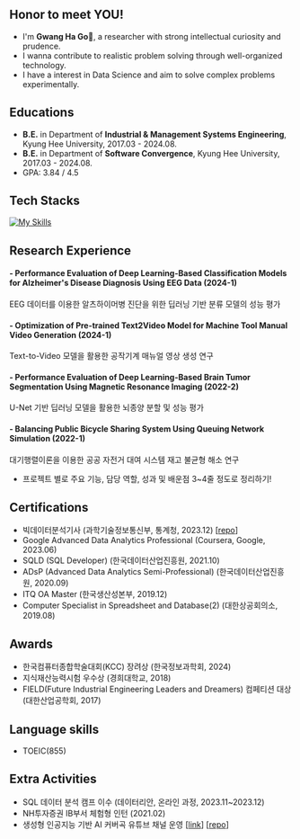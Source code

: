 ## Honor to meet YOU! 
- I'm **Gwang Ha Go**👋, a researcher with strong intellectual curiosity and prudence.
- I wanna contribute to realistic problem solving through well-organized technology.
- I have a interest in Data Science and aim to solve complex problems experimentally.

## Educations
- **B.E.** in Department of **Industrial & Management Systems Engineering**, Kyung Hee University, 2017.03 - 2024.08.
- **B.E.** in Department of **Software Convergence**, Kyung Hee University, 2017.03 - 2024.08.
- GPA: 3.84 / 4.5

## Tech Stacks

[![My Skills](https://skillicons.dev/icons?i=py,mysql,sklearn,tensorflow,pytorch,opencv,github,vscode,notion&theme=light)](https://skillicons.dev)

## Research Experience
#### - Performance Evaluation of Deep Learning-Based Classification Models for Alzheimer's Disease Diagnosis Using EEG Data (2024-1)
EEG 데이터를 이용한 알츠하이머병 진단을 위한 딥러닝 기반 분류 모델의 성능 평가
#### - Optimization of Pre-trained Text2Video Model for Machine Tool Manual Video Generation (2024-1)
Text-to-Video 모델을 활용한 공작기계 매뉴얼 영상 생성 연구
#### - Performance Evaluation of Deep Learning-Based Brain Tumor Segmentation Using Magnetic Resonance Imaging (2022-2)
U-Net 기반 딥러닝 모델을 활용한 뇌종양 분할 및 성능 평가
#### - Balancing Public Bicycle Sharing System Using Queuing Network Simulation (2022-1)
대기행렬이론을 이용한 공공 자전거 대여 시스템 재고 불균형 해소 연구

- 프로젝트 별로 주요 기능, 담당 역할, 성과 및 배운점 3~4줄 정도로 정리하기! 

## Certifications
- 빅데이터분석기사 (과학기술정보통신부, 통계청, 2023.12) [[repo](https://github.com/kosonkh7/Data_Analysis_Portfolio/tree/main/BigDataAnalysis_Certificate)]
- Google Advanced Data Analytics Professional (Coursera, Google, 2023.06)
- SQLD (SQL Developer) (한국데이터산업진흥원, 2021.10)
- ADsP (Advanced Data Analytics Semi-Professional) (한국데이터산업진흥원, 2020.09)
- ITQ OA Master (한국생산성본부, 2019.12)
- Computer Specialist in Spreadsheet and Database(2) (대한상공회의소, 2019.08)

## Awards
- 한국컴퓨터종합학술대회(KCC) 장려상 (한국정보과학회, 2024)
- 지식재산능력시험 우수상 (경희대학교, 2018)
- FIELD(Future Industrial Engineering Leaders and Dreamers) 컴페티션 대상 (대한산업공학회, 2017)

## Language skills
- TOEIC(855)

## Extra Activities
- SQL 데이터 분석 캠프 이수 (데이터리안, 온라인 과정, 2023.11~2023.12)
- NH투자증권 IB부서 체험형 인턴 (2021.02)
- 생성형 인공지능 기반 AI 커버곡 유튜브 채널 운영 [[link](https://www.youtube.com/channel/UCuizYZgtZva8zTvNwpy4Cbg)] [[repo](https://github.com/kosonkh7/RVC_Voice_Conversion)]


<!--
**kosonkh7/kosonkh7** is a ✨ _special_ ✨ repository because its `README.md` (this file) appears on your GitHub profile.

Here are some ideas to get you started:

- 🔭 I’m currently working on ...
- 🌱 I’m currently learning ...
- 👯 I’m looking to collaborate on ...
- 🤔 I’m looking for help with ...
- 💬 Ask me about ...
- 📫 How to reach me: ...
- 😄 Pronouns: ...
- ⚡ Fun fact: ...
-->
